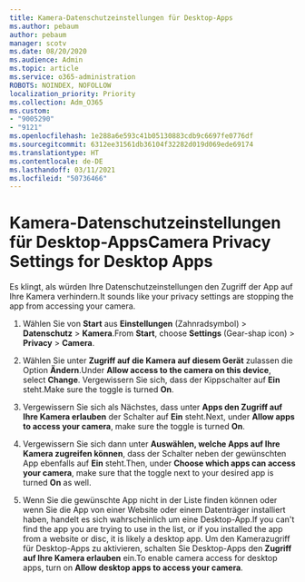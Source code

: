 ```yaml
---
title: Kamera-Datenschutzeinstellungen für Desktop-Apps
ms.author: pebaum
author: pebaum
manager: scotv
ms.date: 08/20/2020
ms.audience: Admin
ms.topic: article
ms.service: o365-administration
ROBOTS: NOINDEX, NOFOLLOW
localization_priority: Priority
ms.collection: Adm_O365
ms.custom:
- "9005290"
- "9121"
ms.openlocfilehash: 1e288a6e593c41b05130883cdb9c6697fe0776df
ms.sourcegitcommit: 6312ee31561db36104f32282d019d069ede69174
ms.translationtype: HT
ms.contentlocale: de-DE
ms.lasthandoff: 03/11/2021
ms.locfileid: "50736466"
---
```

# <a name="camera-privacy-settings-for-desktop-apps"></a><span data-ttu-id="0dd8a-102">Kamera-Datenschutzeinstellungen für Desktop-Apps</span><span class="sxs-lookup"><span data-stu-id="0dd8a-102">Camera Privacy Settings for Desktop Apps</span></span>

<span data-ttu-id="0dd8a-103">Es klingt, als würden Ihre Datenschutzeinstellungen den Zugriff der App auf Ihre Kamera verhindern.</span><span class="sxs-lookup"><span data-stu-id="0dd8a-103">It sounds like your privacy settings are stopping the app from accessing your camera.</span></span>

1.  <span data-ttu-id="0dd8a-104">Wählen Sie von **Start** aus **Einstellungen** (Zahnradsymbol) > **Datenschutz** > **Kamera**.</span><span class="sxs-lookup"><span data-stu-id="0dd8a-104">From **Start**, choose **Settings** (Gear-shap icon) > **Privacy** > **Camera**.</span></span>

2.  <span data-ttu-id="0dd8a-105">Wählen Sie unter **Zugriff auf die Kamera auf diesem Gerät** zulassen die Option **Ändern**.</span><span class="sxs-lookup"><span data-stu-id="0dd8a-105">Under **Allow access to the camera on this device**, select **Change**.</span></span> <span data-ttu-id="0dd8a-106">Vergewissern Sie sich, dass der Kippschalter auf **Ein** steht.</span><span class="sxs-lookup"><span data-stu-id="0dd8a-106">Make sure the toggle is turned **On**.</span></span>

3.  <span data-ttu-id="0dd8a-107">Vergewissern Sie sich als Nächstes, dass unter **Apps den Zugriff auf Ihre Kamera erlauben** der Schalter auf **Ein** steht.</span><span class="sxs-lookup"><span data-stu-id="0dd8a-107">Next, under **Allow apps to access your camera**, make sure the toggle is turned **On**.</span></span>

4.  <span data-ttu-id="0dd8a-108">Vergewissern Sie sich dann unter **Auswählen, welche Apps auf Ihre Kamera zugreifen können**, dass der Schalter neben der gewünschten App ebenfalls auf **Ein** steht.</span><span class="sxs-lookup"><span data-stu-id="0dd8a-108">Then, under **Choose which apps can access your camera**, make sure that the toggle next to your desired app is turned **On** as well.</span></span>

5.  <span data-ttu-id="0dd8a-109">Wenn Sie die gewünschte App nicht in der Liste finden können oder wenn Sie die App von einer Website oder einem Datenträger installiert haben, handelt es sich wahrscheinlich um eine Desktop-App.</span><span class="sxs-lookup"><span data-stu-id="0dd8a-109">If you can't find the app you are trying to use in the list, or if you installed the app from a website or disc, it is likely a desktop app.</span></span> <span data-ttu-id="0dd8a-110">Um den Kamerazugriff für Desktop-Apps zu aktivieren, schalten Sie Desktop-Apps den **Zugriff auf Ihre Kamera erlauben** ein.</span><span class="sxs-lookup"><span data-stu-id="0dd8a-110">To enable camera access for desktop apps, turn on **Allow desktop apps to access your camera**.</span></span>